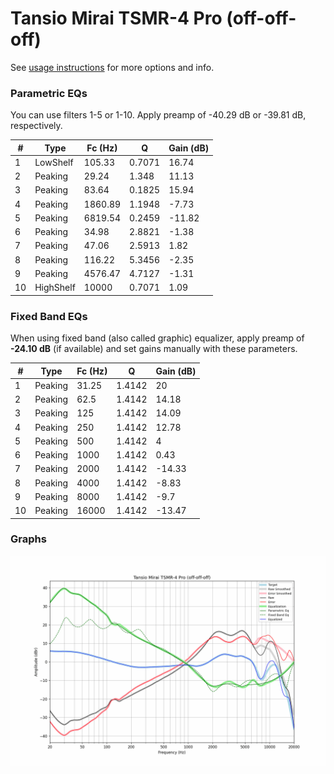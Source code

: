 # Tansio Mirai TSMR-4 Pro (off-off-off)
See [usage instructions](https://github.com/jaakkopasanen/AutoEq#usage) for more options and info.

### Parametric EQs
You can use filters 1-5 or 1-10. Apply preamp of -40.29 dB or -39.81 dB, respectively.

|   # | Type      |   Fc (Hz) |      Q |   Gain (dB) |
|-----|-----------|-----------|--------|-------------|
|   1 | LowShelf  |    105.33 | 0.7071 |       16.74 |
|   2 | Peaking   |     29.24 | 1.348  |       11.13 |
|   3 | Peaking   |     83.64 | 0.1825 |       15.94 |
|   4 | Peaking   |   1860.89 | 1.1948 |       -7.73 |
|   5 | Peaking   |   6819.54 | 0.2459 |      -11.82 |
|   6 | Peaking   |     34.98 | 2.8821 |       -1.38 |
|   7 | Peaking   |     47.06 | 2.5913 |        1.82 |
|   8 | Peaking   |    116.22 | 5.3456 |       -2.35 |
|   9 | Peaking   |   4576.47 | 4.7127 |       -1.31 |
|  10 | HighShelf |  10000    | 0.7071 |        1.09 |

### Fixed Band EQs
When using fixed band (also called graphic) equalizer, apply preamp of **-24.10 dB** (if available) and set gains manually with these parameters.

|   # | Type    |   Fc (Hz) |      Q |   Gain (dB) |
|-----|---------|-----------|--------|-------------|
|   1 | Peaking |     31.25 | 1.4142 |       20    |
|   2 | Peaking |     62.5  | 1.4142 |       14.18 |
|   3 | Peaking |    125    | 1.4142 |       14.09 |
|   4 | Peaking |    250    | 1.4142 |       12.78 |
|   5 | Peaking |    500    | 1.4142 |        4    |
|   6 | Peaking |   1000    | 1.4142 |        0.43 |
|   7 | Peaking |   2000    | 1.4142 |      -14.33 |
|   8 | Peaking |   4000    | 1.4142 |       -8.83 |
|   9 | Peaking |   8000    | 1.4142 |       -9.7  |
|  10 | Peaking |  16000    | 1.4142 |      -13.47 |

### Graphs
![](./Tansio%20Mirai%20TSMR-4%20Pro%20(off-off-off).png)
